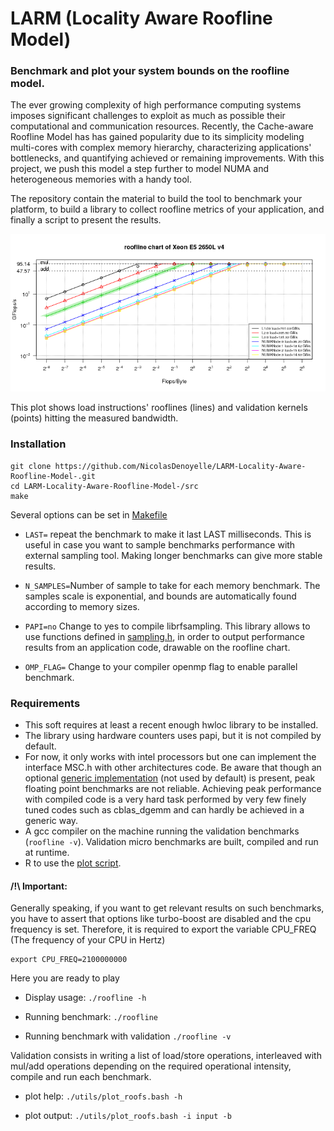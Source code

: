# LARM (Locality Aware Roofline Model)
### Benchmark and plot your system bounds on the roofline model.
  The ever growing complexity of high performance computing systems imposes significant challenges to exploit as much as
  possible their computational and communication resources.
  Recently, the Cache-aware Roofline Model has has gained popularity due to its simplicity modeling multi-cores with complex memory
  hierarchy, characterizing applications' bottlenecks, and quantifying achieved or remaining improvements.
  With this project, we push this model a step further to model NUMA and heterogeneous memories with a handy tool.

  The repository contain the material to build the tool to benchmark your platform, to build a library to collect roofline metrics of your application, and finally a script to present the results.
  
![](roofline_chart.png?raw=true)

This plot shows load instructions' rooflines (lines) and validation kernels (points) hitting the measured bandwidth.

### Installation
```
git clone https://github.com/NicolasDenoyelle/LARM-Locality-Aware-Roofline-Model-.git
cd LARM-Locality-Aware-Roofline-Model-/src
make
```

Several options can be set in [Makefile](./src/Makefile)
* `LAST=` repeat the benchmark to make it last LAST milliseconds. This is useful in case you want to sample benchmarks performance with external sampling tool. Making longer benchmarks can give more stable results.

* `N_SAMPLES=`Number of sample to take for each memory benchmark. The samples scale is exponential, and bounds are automatically found according to memory sizes.

* `PAPI=no` Change to yes to compile librfsampling. This library allows to use functions defined in [sampling.h](src/sampling.h),
in order to output performance results from an application code, drawable on the roofline chart.

* `OMP_FLAG=` Change to your compiler openmp flag to enable parallel benchmark.


### Requirements

* This soft requires at least a recent enough hwloc library to be installed.
* The library using hardware counters uses papi, but it is not compiled by default.
* For now, it only works with intel processors but one can implement the interface MSC.h with other architectures code.
Be aware that though an optional [generic implementation](LARM-Locality-Aware-Roofline-Model-/blob/master/src/MSC/generic.c) (not used by default) is present, peak floating point benchmarks are not reliable. Achieving peak
performance with compiled code is a very hard task performed by very few finely tuned codes such as cblas_dgemm and can hardly be
achieved in a generic way.
* A gcc compiler on the machine running the validation benchmarks (`roofline -v`). Validation micro benchmarks are built, compiled and run at runtime. 
* R to use the [plot script](LARM-Locality-Aware-Roofline-Model-/blob/master/utils/plot_roofs.bash).

#### /!\ Important: 
Generally speaking, if you want to get relevant results on such benchmarks, you have to assert that options like turbo-boost are disabled and
the cpu frequency is set.
Therefore, it is required to export the variable CPU_FREQ (The frequency of your CPU in Hertz)
```
export CPU_FREQ=2100000000
```
Here you are ready to play

* Display usage: `./roofline -h`

* Running benchmark: `./roofline`

* Running benchmark with validation `./roofline -v`

Validation consists in writing a list of load/store operations, interleaved with mul/add operations depending on the required operational intensity,
compile and run each benchmark.

* plot help: `./utils/plot_roofs.bash -h`

* plot output: `./utils/plot_roofs.bash -i input -b`


